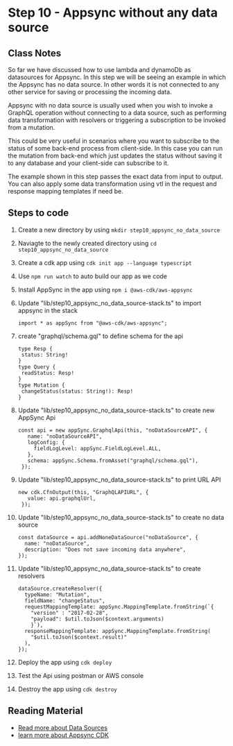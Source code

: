 # Step 10 - Appsync without any data source

## Class Notes

So far we have discussed how to use lambda and dynamoDb as datasources for Appsync. In this step we will be seeing an example in which the Appsync has no data source. In other words it is not connected to any other service for saving or processing the incoming data.

Appsync with no data source is usually used when you wish to invoke a GraphQL operation without connecting to a data source, such as performing data transformation with resolvers or triggering a subscription to be invoked from a mutation.

This could be very useful in scenarios where you want to subscribe to the status of some back-end process from client-side. In this case you can run the mutation from back-end which just updates the status without saving it to any database and your client-side can subscribe to it.

The example shown in this step passes the exact data from input to output. You can also apply some data transformation using vtl in the request and response mapping templates if need be.

## Steps to code

1. Create a new directory by using `mkdir step10_appsync_no_data_source`
2. Naviagte to the newly created directory using `cd step10_appsync_no_data_source`
3. Create a cdk app using `cdk init app --language typescript`
4. Use `npm run watch` to auto build our app as we code
5. Install AppSync in the app using `npm i @aws-cdk/aws-appsync`
6. Update "lib/step10_appsync_no_data_source-stack.ts" to import appsync in the stack

   ```
   import * as appSync from "@aws-cdk/aws-appsync";
   ```

7. create "graphql/schema.gql" to define schema for the api

   ```
   type Resp {
    status: String!
   }
   type Query {
    readStatus: Resp!
   }
   type Mutation {
    changeStatus(status: String!): Resp!
   }
   ```

8. Update "lib/step10_appsync_no_data_source-stack.ts" to create new AppSync Api

   ```
   const api = new appSync.GraphqlApi(this, "noDataSourceAPI", {
      name: "noDataSourceAPI",
      logConfig: {
        fieldLogLevel: appSync.FieldLogLevel.ALL,
      },
      schema: appSync.Schema.fromAsset("graphql/schema.gql"),
    });
   ```

9. Update "lib/step10_appsync_no_data_source-stack.ts" to print URL API

   ```
   new cdk.CfnOutput(this, "GraphQLAPIURL", {
      value: api.graphqlUrl,
    });
   ```

10. Update "lib/step10_appsync_no_data_source-stack.ts" to create no data source

    ```
    const dataSource = api.addNoneDataSource("noDataSource", {
      name: "noDataSource",
      description: "Does not save incoming data anywhere",
    });
    ```

11. Update "lib/step10_appsync_no_data_source-stack.ts" to create resolvers

    ```
    dataSource.createResolver({
      typeName: "Mutation",
      fieldName: "changeStatus",
      requestMappingTemplate: appSync.MappingTemplate.fromString(`{
        "version" : "2017-02-28",
        "payload": $util.toJson($context.arguments)
        }`),
      responseMappingTemplate: appSync.MappingTemplate.fromString(
        "$util.toJson($context.result)"
      ),
    });
    ```

12. Deploy the app using `cdk deploy`
13. Test the Api using postman or AWS console
14. Destroy the app using `cdk destroy`

## Reading Material

- [Read more about Data Sources](https://docs.aws.amazon.com/appsync/latest/APIReference/API_DataSource.html)
- [learn more about Appsync CDK](https://docs.aws.amazon.com/cdk/api/latest/docs/aws-appsync-readme.html)
